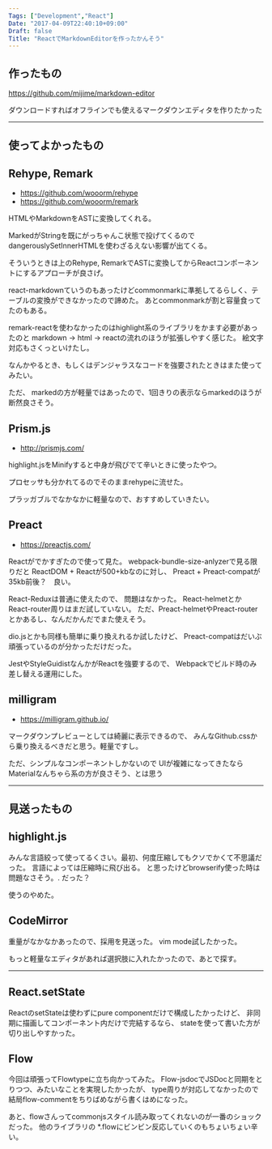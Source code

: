 ```yaml
---
Tags: ["Development","React"]
Date: "2017-04-09T22:40:10+09:00"
Draft: false
Title: "ReactでMarkdownEditorを作ったかんそう"
---
```


## 作ったもの

https://github.com/mijime/markdown-editor

ダウンロードすればオフラインでも使えるマークダウンエディタを作りたかった

---

## 使ってよかったもの

## Rehype, Remark

- https://github.com/wooorm/rehype
- https://github.com/wooorm/remark

HTMLやMarkdownをASTに変換してくれる。

MarkedがStringを既にがっちゃんこ状態で投げてくるので
dangerouslySetInnerHTMLを使わざるえない影響が出てくる。

そういうときは上のRehype, RemarkでASTに変換してからReactコンポーネントにするアプローチが良さげ。

react-markdownていうのもあったけどcommonmarkに準拠してるらしく、テーブルの変換ができなかったので諦めた。
あとcommonmarkが割と容量食ってたのもある。

remark-reactを使わなかったのはhighlight系のライブラリをかます必要があったのと
markdown -> html -> reactの流れのほうが拡張しやすく感じた。
絵文字対応もさくっといけたし。

なんかやるとき、もしくはデンジャラスなコードを強要されたときはまた使ってみたい。

ただ、 markedの方が軽量ではあったので、1回きりの表示ならmarkedのほうが断然良さそう。

## Prism.js

- http://prismjs.com/

highlight.jsをMinifyすると中身が飛びでて辛いときに使ったやつ。

プロセッサも分かれてるのでそのままrehypeに流せた。

プラッガブルでなかなかに軽量なので、おすすめしていきたい。

## Preact

- https://preactjs.com/

Reactがでかすぎたので使って見た。 webpack-bundle-size-anlyzerで見る限りだと
ReactDOM + Reactが500+kbなのに対し、 Preact + Preact-compatが35kb前後？　良い。

React-Reduxは普通に使えたので、 問題はなかった。  React-helmetとかReact-router周りはまだ試していない。
ただ、Preact-helmetやPreact-routerとかあるし、なんだかんだでまた使えそう。

dio.jsとかも同様も簡単に乗り換えれるか試したけど、 Preact-compatはだいぶ頑張っているのが分かっただけだった。

JestやStyleGuidistなんかがReactを強要するので、 Webpackでビルド時のみ差し替える運用にした。

## milligram

- https://milligram.github.io/

マークダウンプレビューとしては綺麗に表示できるので、
みんなGithub.cssから乗り換えるべきだと思う。軽量ですし。

ただ、シンプルなコンポーネントしかないので
UIが複雑になってきたならMaterialなんちゃら系の方が良さそう、とは思う

---

## 見送ったもの

## highlight.js

みんな言語絞って使ってるくさい。最初、何度圧縮してもクソでかくて不思議だった。
言語によっては圧縮時に飛び出る。 と思ったけどbrowserify使った時は問題なさそう。. だった？

使うのやめた。

## CodeMirror

重量がなかなかあったので、採用を見送った。 vim mode試したかった。

もっと軽量なエディタがあれば選択肢に入れたかったので、あとで探す。

---

## React.setState

ReactのsetStateは使わずにpure componentだけで構成したかったけど、
非同期に描画してコンポーネント内だけで完結するなら、 stateを使って書いた方が切り出しやすかった。

## Flow

今回は頑張ってFlowtypeに立ち向かってみた。 Flow-jsdocでJSDocと同期をとりつつ、みたいなことを実現したかったが、
type周りが対応してなかったので結局flow-commentをちりばめながら書くはめになった。

あと、flowさんってcommonjsスタイル読み取ってくれないのが一番のショックだった。
他のライブラリの *.flowにビンビン反応していくのもちょいちょい辛い。
